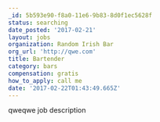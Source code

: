 ```yaml
---
_id: 5b593e90-f8a0-11e6-9b83-8d0f1ec5628f
status: searching
date_posted: '2017-02-21'
layout: jobs
organization: Random Irish Bar
org_url: 'http://qwe.com'
title: Bartender
category: bars
compensation: gratis
how_to_apply: call me
date: '2017-02-22T01:43:49.665Z'
---
```

qweqwe job description
